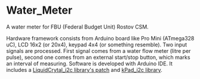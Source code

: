 # Water_Meter
A water meter for FBU (Federal Budget Unit) Rostov CSM.

Hardware framework consists from Arduino board like Pro Mini (ATmega328 uC), LCD 16x2 (or 20x4), keypad 4x4 (or something resemble). Two input signals are processed. First signal comes from a water flow meter (litre per pulse), second one comes from an external start/stop button, which marks an interval of measuring.
Software is developed with Arduino IDE. It includes a [LiquidCrytal_i2c library's patch](https://github.com/ska-la/arduino_patches/blob/master/LiquidCrystal_I2C.patch) and [kPad_i2c library](https://github.com/ska-la/kPad_i2c).
